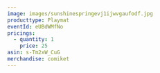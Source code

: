 ```yaml
---
image: images/sunshinespringevj1ijwvgaufodf.jpg
producttype: Playmat
eventId: eUBdWMfNo
pricings:
  - quantity: 1
    price: 25
asin: s-Tm2xW_CuG
merchandise: comiket
---
```

